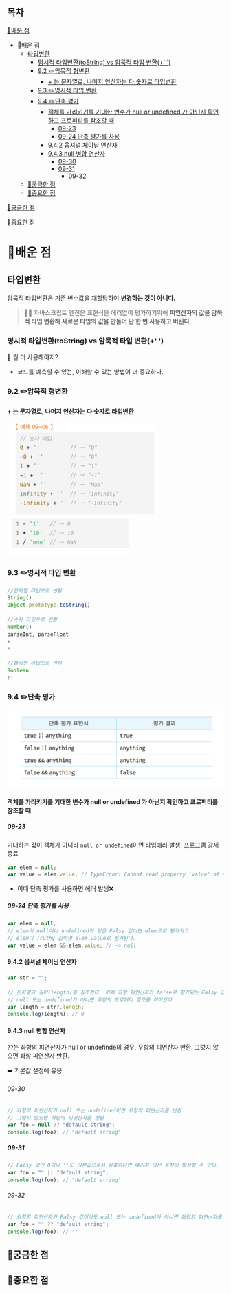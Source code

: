 ## 목차

[📗배운 점 ](#📗배운-점)

- [📗배운 점](#배운-점)
  - [타입변환](#타입변환)
    - [명시적 타입변환(toString) vs 암묵적 타입 변환(+' ')](#명시적-타입변환tostring-vs-암묵적-타입-변환-)
    - [9.2 ✏️암묵적 형변환](#92-️암묵적-형변환)
      - [+ 는 문자열로, 나머지 연산자는 다 숫자로 타입변환](#-는-문자열로-나머지-연산자는-다-숫자로-타입변환)
    - [9.3 ✏️명시적 타입 변환](#93-️명시적-타입-변환)
    - [9.4 ✏️단축 평가](#94-️단축-평가)
      - [객체를 가리키기를 기대한 변수가 null or undefined 가 아닌지 확인하고 프로퍼티를 참조할 때](#객체를-가리키기를-기대한-변수가-null-or-undefined-가-아닌지-확인하고-프로퍼티를-참조할-때)
        - [09-23](#09-23)
        - [09-24 단축 평가를 사용](#09-24-단축-평가를-사용)
      - [9.4.2 옵셔널 체이닝 연산자](#942-옵셔널-체이닝-연산자)
      - [9.4.3 null 병합 연산자](#943-null-병합-연산자)
        - [09-30](#09-30)
        - [09-31](#09-31)
          - [09-32](#09-32)
  - [🤔궁금한 점](#궁금한-점)
  - [📌중요한 점](#중요한-점)

[🤔궁금한 점](#🤔궁금한-점)

[📌중요한 점](#📌중요한-점)

# 📗배운 점

## 타입변환

암묵적 타입변환은 기존 변수값을 재할당하여 **변경하는 것이 아니다.**

> 💁‍♂️ 자바스크립트 엔진은 표현식을 에러없이 평가하기위해 **피연산자의 값을 암묵적 타입 변환해 새로운 타입의 값을 만들어 단 한 번 사용하고 버린다.**

### 명시적 타입변환(toString) vs 암묵적 타입 변환(+' ')

🤔 뭘 더 사용해야지?

- 코드를 예측할 수 있는, 이해할 수 있는 방법이 더 중요하다.

### 9.2 ✏️암묵적 형변환

#### + 는 문자열로, 나머지 연산자는 다 숫자로 타입변환

![Alt text](image.png)
![Alt text](image-1.png)

### 9.3 ✏️명시적 타입 변환

```js
//문자열 타입으로 변환
String()
Object.prototype.toString()

//숫자 타입으로 변환
Number()
parseInt, parseFloat
+
*

//불리언 타입으로 변환
Boolean
!!
```

### 9.4 ✏️단축 평가

![Alt text](image-2.png)

#### 객체를 가리키기를 기대한 변수가 null or undefined 가 아닌지 확인하고 프로퍼티를 참조할 때

##### 09-23

기대하는 값이 객체가 아니라 `null or undefined`이면 타입에러 발생, 프로그램 강제 종료

```javascript
var elem = null;
var value = elem.value; // TypeError: Cannot read property 'value' of null
```

- 이때 단축 평가를 사용하면 에러 발생❌

##### 09-24 단축 평가를 사용

```javascript
var elem = null;
// elem이 null이나 undefined와 같은 Falsy 값이면 elem으로 평가되고
// elem이 Truthy 값이면 elem.value로 평가된다.
var value = elem && elem.value; // -> null
```

#### 9.4.2 옵셔널 체이닝 연산자

```javascript
var str = "";

// 문자열의 길이(length)를 참조한다. 이때 좌항 피연산자가 false로 평가되는 Falsy 값이라도
// null 또는 undefined가 아니면 우항의 프로퍼티 참조를 이어간다.
var length = str?.length;
console.log(length); // 0
```

#### 9.4.3 null 병합 연산자

`??`는 좌항의 피연산자가 null or undefinde의 경우, 우항의 피연산자 반환. 그렇지 않으면 좌항 피연산자 반환.

➡️ 기본값 설정에 유용

###### 09-30

```javascript
// 좌항의 피연산자가 null 또는 undefined이면 우항의 피연산자를 반환
// 그렇지 않으면 좌항의 피연산자를 반환
var foo = null ?? "default string";
console.log(foo); // "default string"
```

##### 09-31

```javascript
// Falsy 값인 0이나 ''도 기본값으로서 유효하다면 예기치 않은 동작이 발생할 수 있다.
var foo = "" || "default string";
console.log(foo); // "default string"
```

###### 09-32

```javascript
// 좌항의 피연산자가 Falsy 값이라도 null 또는 undefined가 아니면 좌항의 피연산자를 반환한다.
var foo = "" ?? "default string";
console.log(foo); // ""
```

## 🤔궁금한 점

## 📌중요한 점
